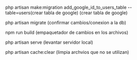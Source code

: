 php artisan make:migration add_google_id_to_users_table --table=users(crear tabla de google) (crear tabla de google)

php artisan migrate (confirmar cambios/conexion a la db)

npm run build (empaquetador de cambios en los archivos)

php artisan serve (levantar servidor local)

php artisan cache:clear (limpia archvios que no se utilizan)
